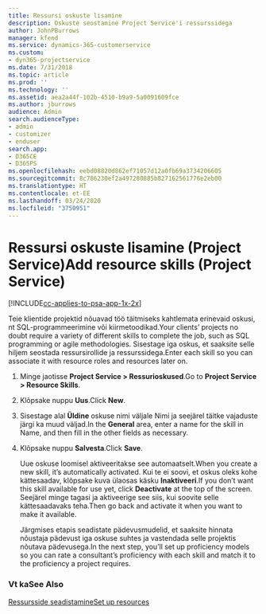 ```yaml
---
title: Ressursi oskuste lisamine
description: Oskuste seostamine Project Service'i ressurssidega
author: JohnPBurrows
manager: kfend
ms.service: dynamics-365-customerservice
ms.custom:
- dyn365-projectservice
ms.date: 7/31/2018
ms.topic: article
ms.prod: ''
ms.technology: ''
ms.assetid: aea2a44f-102b-4510-b9a9-5a0091609fce
ms.author: jburrows
audience: Admin
search.audienceType:
- admin
- customizer
- enduser
search.app:
- D365CE
- D365PS
ms.openlocfilehash: eebd08820d862ef71057d12a0fb69a3734206605
ms.sourcegitcommit: 8c786230ef2a497280885b827162561776e2eb00
ms.translationtype: HT
ms.contentlocale: et-EE
ms.lasthandoff: 03/24/2020
ms.locfileid: "3750951"
---
```

# <a name="add-resource-skills-project-service"></a><span data-ttu-id="29128-103">Ressursi oskuste lisamine (Project Service)</span><span class="sxs-lookup"><span data-stu-id="29128-103">Add resource skills (Project Service)</span></span>

[!INCLUDE[cc-applies-to-psa-app-1x-2x](../includes/cc-applies-to-psa-app-1x-2x.md)]

<span data-ttu-id="29128-104">Teie klientide projektid nõuavad töö täitmiseks kahtlemata erinevaid oskusi, nt SQL-programmeerimine või kiirmetoodikad.</span><span class="sxs-lookup"><span data-stu-id="29128-104">Your clients’ projects no doubt require a variety of different skills to complete the job, such as SQL programming or agile methodologies.</span></span> <span data-ttu-id="29128-105">Sisestage iga oskus, et saaksite selle hiljem seostada ressursirollide ja ressurssidega.</span><span class="sxs-lookup"><span data-stu-id="29128-105">Enter each skill so you can associate it with resource roles and resources later on.</span></span>  
  
1. <span data-ttu-id="29128-106">Minge jaotisse **Project Service > Ressurioskused**.</span><span class="sxs-lookup"><span data-stu-id="29128-106">Go to **Project Service > Resource Skills**.</span></span>  
  
2. <span data-ttu-id="29128-107">Klõpsake nuppu **Uus**.</span><span class="sxs-lookup"><span data-stu-id="29128-107">Click **New**.</span></span>  
  
3. <span data-ttu-id="29128-108">Sisestage alal **Üldine** oskuse nimi väljale Nimi ja seejärel täitke vajaduste järgi ka muud väljad.</span><span class="sxs-lookup"><span data-stu-id="29128-108">In the **General** area, enter a name for the skill in Name, and then fill in the other fields as necessary.</span></span>  
  
4. <span data-ttu-id="29128-109">Klõpsake nuppu **Salvesta**.</span><span class="sxs-lookup"><span data-stu-id="29128-109">Click **Save**.</span></span>  
  
   <span data-ttu-id="29128-110">Uue oskuse loomisel aktiveeritakse see automaatselt.</span><span class="sxs-lookup"><span data-stu-id="29128-110">When you create a new skill, it’s automatically activated.</span></span> <span data-ttu-id="29128-111">Kui te ei soovi, et oskus oleks kohe kättesaadav, klõpsake kuva ülaosas käsku **Inaktiveeri**.</span><span class="sxs-lookup"><span data-stu-id="29128-111">If you don’t want this skill available for use yet, click **Deactivate** at the top of the screen.</span></span> <span data-ttu-id="29128-112">Seejärel minge tagasi ja aktiveerige see siis, kui soovite selle kättesaadavaks teha.</span><span class="sxs-lookup"><span data-stu-id="29128-112">Then go back and activate it when you want to make it available.</span></span>  
  
   <span data-ttu-id="29128-113">Järgmises etapis seadistate pädevusmudelid, et saaksite hinnata nõustaja pädevust iga oskuse suhtes ja vastendada selle projektis nõutava pädevusega.</span><span class="sxs-lookup"><span data-stu-id="29128-113">In the next step, you’ll set up proficiency models so you can rate a consultant’s proficiency with each skill and match it to the proficiency a project requires.</span></span>  
  
### <a name="see-also"></a><span data-ttu-id="29128-114">Vt ka</span><span class="sxs-lookup"><span data-stu-id="29128-114">See Also</span></span>  
 [<span data-ttu-id="29128-115">Ressursside seadistamine</span><span class="sxs-lookup"><span data-stu-id="29128-115">Set up resources</span></span>](../project-service/set-up-resources.md)
